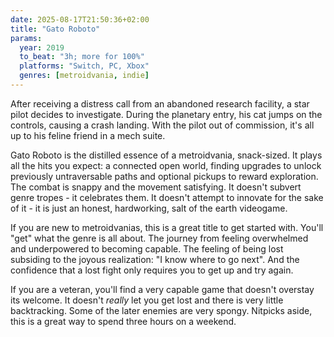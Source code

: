 ```yaml
---
date: 2025-08-17T21:50:36+02:00
title: "Gato Roboto"
params:
  year: 2019
  to_beat: "3h; more for 100%"
  platforms: "Switch, PC, Xbox"
  genres: [metroidvania, indie]
---
```


After receiving a distress call from an abandoned research facility, a star pilot decides to investigate.
During the planetary entry, his cat jumps on the controls, causing a crash landing.
With the pilot out of commission, it's all up to his feline friend in a mech suite.

Gato Roboto is the distilled essence of a metroidvania, snack-sized.
It plays all the hits you expect: a connected open world, finding upgrades to unlock previously untraversable paths and optional pickups to reward exploration.
The combat is snappy and the movement satisfying.
It doesn't subvert genre tropes - it celebrates them.
It doesn't attempt to innovate for the sake of it - it is just an honest, hardworking, salt of the earth videogame.

If you are new to metroidvanias, this is a great title to get started with.
You'll "get" what the genre is all about.
The journey from feeling overwhelmed and underpowered to becoming capable.
The feeling of being lost subsiding to the joyous realization: "I know where to go next".
And the confidence that a lost fight only requires you to get up and try again.

If you are a veteran, you'll find a very capable game that doesn't overstay its welcome.
It doesn't _really_ let you get lost and there is very little backtracking.
Some of the later enemies are very spongy.
Nitpicks aside, this is a great way to spend three hours on a weekend.

